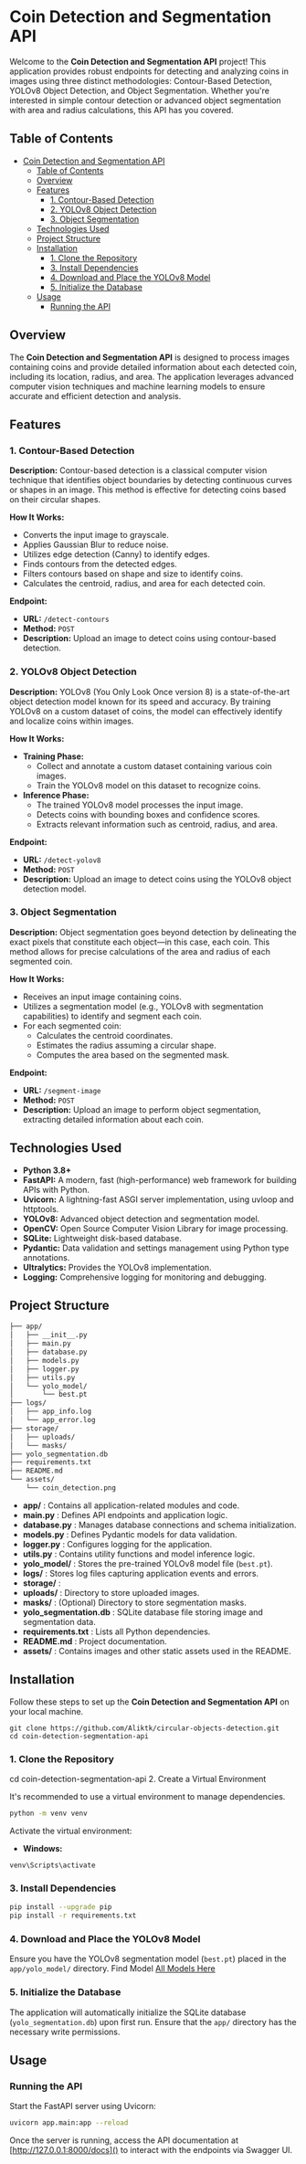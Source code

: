 # Coin Detection and Segmentation API

Welcome to the **Coin Detection and Segmentation API** project! This application provides robust endpoints for detecting and analyzing coins in images using three distinct methodologies: Contour-Based Detection, YOLOv8 Object Detection, and Object Segmentation. Whether you're interested in simple contour detection or advanced object segmentation with area and radius calculations, this API has you covered.

## Table of Contents

- [Coin Detection and Segmentation API](#coin-detection-and-segmentation-api)
  - [Table of Contents](#table-of-contents)
  - [Overview](#overview)
  - [Features](#features)
    - [1. Contour-Based Detection](#1-contour-based-detection)
    - [2. YOLOv8 Object Detection](#2-yolov8-object-detection)
    - [3. Object Segmentation](#3-object-segmentation)
  - [Technologies Used](#technologies-used)
  - [Project Structure](#project-structure)
  - [Installation](#installation)
    - [1. Clone the Repository](#1-clone-the-repository)
    - [3. Install Dependencies](#3-install-dependencies)
    - [4. Download and Place the YOLOv8 Model](#4-download-and-place-the-yolov8-model)
    - [5. Initialize the Database](#5-initialize-the-database)
  - [Usage](#usage)
    - [Running the API](#running-the-api)

## Overview

The **Coin Detection and Segmentation API** is designed to process images containing coins and provide detailed information about each detected coin, including its location, radius, and area. The application leverages advanced computer vision techniques and machine learning models to ensure accurate and efficient detection and analysis.

## Features

### 1. Contour-Based Detection

**Description:**
Contour-based detection is a classical computer vision technique that identifies object boundaries by detecting continuous curves or shapes in an image. This method is effective for detecting coins based on their circular shapes.

**How It Works:**

* Converts the input image to grayscale.
* Applies Gaussian Blur to reduce noise.
* Utilizes edge detection (Canny) to identify edges.
* Finds contours from the detected edges.
* Filters contours based on shape and size to identify coins.
* Calculates the centroid, radius, and area for each detected coin.

**Endpoint:**

* **URL:** `/detect-contours`
* **Method:** `POST`
* **Description:** Upload an image to detect coins using contour-based detection.

### 2. YOLOv8 Object Detection

**Description:**
YOLOv8 (You Only Look Once version 8) is a state-of-the-art object detection model known for its speed and accuracy. By training YOLOv8 on a custom dataset of coins, the model can effectively identify and localize coins within images.

**How It Works:**

* **Training Phase:**
  * Collect and annotate a custom dataset containing various coin images.
  * Train the YOLOv8 model on this dataset to recognize coins.
* **Inference Phase:**
  * The trained YOLOv8 model processes the input image.
  * Detects coins with bounding boxes and confidence scores.
  * Extracts relevant information such as centroid, radius, and area.

**Endpoint:**

* **URL:** `/detect-yolov8`
* **Method:** `POST`
* **Description:** Upload an image to detect coins using the YOLOv8 object detection model.

### 3. Object Segmentation

**Description:**
Object segmentation goes beyond detection by delineating the exact pixels that constitute each object—in this case, each coin. This method allows for precise calculations of the area and radius of each segmented coin.

**How It Works:**

* Receives an input image containing coins.
* Utilizes a segmentation model (e.g., YOLOv8 with segmentation capabilities) to identify and segment each coin.
* For each segmented coin:
  * Calculates the centroid coordinates.
  * Estimates the radius assuming a circular shape.
  * Computes the area based on the segmented mask.

**Endpoint:**

* **URL:** `/segment-image`
* **Method:** `POST`
* **Description:** Upload an image to perform object segmentation, extracting detailed information about each coin.

## Technologies Used

* **Python 3.8+**
* **FastAPI:** A modern, fast (high-performance) web framework for building APIs with Python.
* **Uvicorn:** A lightning-fast ASGI server implementation, using uvloop and httptools.
* **YOLOv8:** Advanced object detection and segmentation model.
* **OpenCV:** Open Source Computer Vision Library for image processing.
* **SQLite:** Lightweight disk-based database.
* **Pydantic:** Data validation and settings management using Python type annotations.
* **Ultralytics:** Provides the YOLOv8 implementation.
* **Logging:** Comprehensive logging for monitoring and debugging.

## Project Structure

```bash
├── app/
│   ├── __init__.py
│   ├── main.py
│   ├── database.py
│   ├── models.py
│   ├── logger.py
│   ├── utils.py
│   └── yolo_model/
│       └── best.pt
├── logs/
│   ├── app_info.log
│   └── app_error.log
├── storage/
│   ├── uploads/
│   └── masks/
├── yolo_segmentation.db
├── requirements.txt
├── README.md
└── assets/
    └── coin_detection.png

```

* **app/** : Contains all application-related modules and code.
* **main.py** : Defines API endpoints and application logic.
* **database.py** : Manages database connections and schema initialization.
* **models.py** : Defines Pydantic models for data validation.
* **logger.py** : Configures logging for the application.
* **utils.py** : Contains utility functions and model inference logic.
* **yolo_model/** : Stores the pre-trained YOLOv8 model file (`best.pt`).
* **logs/** : Stores log files capturing application events and errors.
* **storage/** :
* **uploads/** : Directory to store uploaded images.
* **masks/** : (Optional) Directory to store segmentation masks.
* **yolo_segmentation.db** : SQLite database file storing image and segmentation data.
* **requirements.txt** : Lists all Python dependencies.
* **README.md** : Project documentation.
* **assets/** : Contains images and other static assets used in the README.

## Installation

Follow these steps to set up the **Coin Detection and Segmentation API** on your local machine.

```
git clone https://github.com/Aliktk/circular-objects-detection.git
cd coin-detection-segmentation-api
```

### 1. Clone the Repository

cd coin-detection-segmentation-api
2. Create a Virtual Environment

It's recommended to use a virtual environment to manage dependencies.

```bash
python -m venv venv
```

Activate the virtual environment:

* **Windows:**

`venv\Scripts\activate`

### 3. Install Dependencies

```bash
pip install --upgrade pip
pip install -r requirements.txt
```

### 4. Download and Place the YOLOv8 Model

Ensure you have the YOLOv8 segmentation model (`best.pt`) placed in the `app/yolo_model/` directory.
Find Model [All Models Here]([http//:google.com](https://drive.google.com/drive/folders/1VzoVqrBbmqfAP9vKWFymhaatcWGtMllt?usp=sharing))

### 5. Initialize the Database

The application will automatically initialize the SQLite database (`yolo_segmentation.db`) upon first run. Ensure that the `app/` directory has the necessary write permissions.

## Usage

### Running the API

Start the FastAPI server using Uvicorn:

```bash
uvicorn app.main:app --reload
```


Once the server is running, access the API documentation at [http://127.0.0.1:8000/docs]() to interact with the endpoints via Swagger UI.
